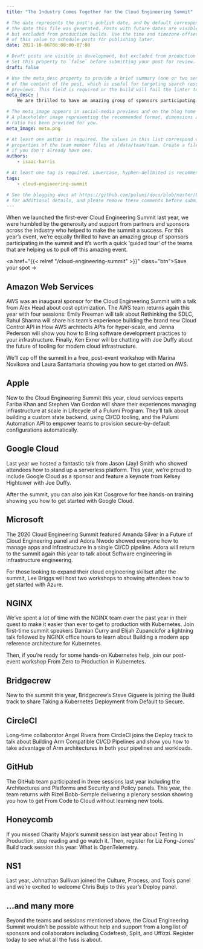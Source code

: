 ```yaml
---
title: "The Industry Comes Together for the Cloud Engineering Summit"

# The date represents the post's publish date, and by default corresponds with
# the date this file was generated. Posts with future dates are visible in development,
# but excluded from production builds. Use the time and timezone-offset portions of
# of this value to schedule posts for publishing later.
date: 2021-10-06T06:00:00-07:00

# Draft posts are visible in development, but excluded from production builds.
# Set this property to `false` before submitting your post for review.
draft: false

# Use the meta_desc property to provide a brief summary (one or two sentences)
# of the content of the post, which is useful for targeting search results or social-media
# previews. This field is required or the build will fail the linter test.
meta_desc: |
    We are thrilled to have an amazing group of sponsors participating in the 2021 Cloud Engineering Summit, helping us pull off this amazing event.

# The meta_image appears in social-media previews and on the blog home page.
# A placeholder image representing the recommended format, dimensions and aspect
# ratio has been provided for you.
meta_image: meta.png

# At least one author is required. The values in this list correspond with the `id`
# properties of the team member files at /data/team/team. Create a file for yourself
# if you don't already have one.
authors:
    - isaac-harris

# At least one tag is required. Lowercase, hyphen-delimited is recommended.
tags:
    - cloud-engineering-summit

# See the blogging docs at https://github.com/pulumi/docs/blob/master/BLOGGING.md.
# for additional details, and please remove these comments before submitting for review.
---
```


When we launched the first-ever Cloud Engineering Summit last year, we were humbled by the generosity and support from partners and sponsors across the industry who helped to make the summit a success. For this year’s event, we’re equally thrilled to have an amazing group of sponsors participating in the summit and it’s worth a quick ‘guided tour’ of the teams that are helping us to pull off this amazing event.

<a href="{{< relref "/cloud-engineering-summit" >}}" class="btn">Save your spot &#x2192;</a>

## Amazon Web Services

AWS was an inaugural sponsor for the Cloud Engineering Summit with a talk from Alex Head about cost optimization. The AWS team returns again this year with four sessions: Emily Freeman will talk about Rethinking the SDLC, Rahul Sharma will share his team’s experience building the brand new Cloud Control API in How AWS architects APIs for hyper-scale, and Jenna Pederson will show you how to Bring software development practices to your infrastructure. Finally, Ken Exner will be chatting with Joe Duffy about the future of tooling for modern cloud infrastructure.

We’ll cap off the summit in a free, post-event workshop with Marina Novikova and Laura Santamaria showing you how to get started on AWS.

## Apple

New to the Cloud Engineering Summit this year, cloud services experts Fariba Khan and Stephen Van Gordon will share their experiences managing infrastructure at scale in Lifecycle of a Pulumi Program. They’ll talk about building a custom state backend, using CI/CD tooling, and the Pulumi Automation API to empower teams to provision secure-by-default configurations automatically.

## Google Cloud

Last year we hosted a fantastic talk from Jason (Jay) Smith who showed attendees how to stand up a serverless platform. This year, we’re proud to include Google Cloud as a sponsor and feature a keynote from Kelsey Hightower with Joe Duffy.

After the summit, you can also join Kat Cosgrove for free hands-on training showing you how to get started with Google Cloud.

## Microsoft

The 2020 Cloud Engineering Summit featured Amanda Silver in a Future of Cloud Engineering panel and Adora Nwodo showed everyone how to manage apps and infrastructure in a single CI/CD pipeline. Adora will return to the summit again this year to talk about Software engineering in infrastructure engineering.

For those looking to expand their cloud engineering skillset after the summit, Lee Briggs will host two workshops to showing attendees how to get started with Azure.

## NGINX

We’ve spent a lot of time with the NGINX team over the past year in their quest to make it easier than ever to get to production with Kubernetes. Join first-time summit speakers Damian Curry and Elijah Zupancicfor a lightning talk followed by NGINX office hours to learn about Building a modern app reference architecture for Kubernetes.

Then, if you’re ready for some hands-on Kubernetes help, join our post-event workshop From Zero to Production in Kubernetes.

## Bridgecrew

New to the summit this year, Bridgecrew’s Steve Giguere is joining the Build track to share Taking a Kubernetes Deployment from Default to Secure.

## CircleCI

Long-time collaborator Angel Rivera from CircleCI joins the Deploy track to talk about Building Arm Compatible CI/CD Pipelines and show you how to take advantage of Arm architectures in both your pipelines and workloads.

## GitHub

The GitHub team participated in three sessions last year including the Architectures and Platforms and Security and Policy panels. This year, the team returns with Rizel Bobb-Semple delivering a plenary session showing you how to get From Code to Cloud without learning new tools.

## Honeycomb
If you missed Charity Major’s summit session last year about Testing In Production, stop reading and go watch it. Then, register for Liz Fong-Jones’ Build track session this year: What is OpenTelemetry.

## NS1

Last year, Johnathan Sullivan joined the Culture, Process, and Tools panel and we’re excited to welcome Chris Buijs to this year’s Deploy panel.

## ...and many more

Beyond the teams and sessions mentioned above, the Cloud Engineering Summit wouldn’t be possible without help and support from a long list of sponsors and collaborators including Codefresh, Split, and Uffizzi. Register today to see what all the fuss is about.
